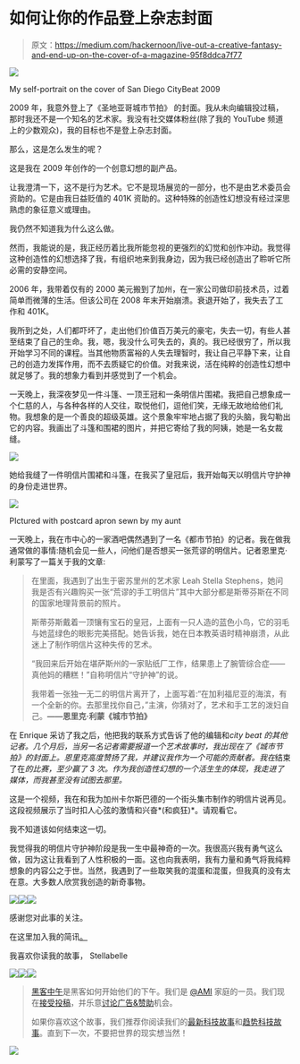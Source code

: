 # 如何让你的作品登上杂志封面

> 原文：<https://medium.com/hackernoon/live-out-a-creative-fantasy-and-end-up-on-the-cover-of-a-magazine-95f8ddca7f77>

![](img/84172cb8adedd87e58f901b238767565.png)

My self-portrait on the cover of San Diego CityBeat 2009

2009 年，我意外登上了《圣地亚哥城市节拍》 的封面。我从未向编辑投过稿，那时我还不是一个知名的艺术家。我没有社交媒体粉丝(除了我的 YouTube 频道上的少数观众)，我的目标也不是登上杂志封面。

那么，这是怎么发生的呢？

这是我在 2009 年创作的一个创意幻想的副产品。

让我澄清一下，这不是行为艺术。它不是现场展览的一部分，也不是由艺术委员会资助的。它是由我日益贬值的 401K 资助的。这种特殊的创造性幻想没有经过深思熟虑的象征意义或理由。

我仍然不知道我为什么这么做。

然而，我能说的是，我正经历着比我所能忽视的更强烈的幻觉和创作冲动。我觉得这种创造性的幻想选择了我，有组织地来到我身边，因为我已经创造出了聆听它所必需的安静空间。

2006 年，我带着仅有的 2000 美元搬到了加州，在一家公司做印前技术员，过着简单而微薄的生活。但该公司在 2008 年末开始崩溃。衰退开始了，我失去了工作和 401K。

我所到之处，人们都吓坏了，走出他们价值百万美元的豪宅，失去一切，有些人甚至结束了自己的生命。我，嗯，我没什么可失去的，真的。我已经很穷了，所以我开始学习不同的课程。当其他物质富裕的人失去理智时，我让自己平静下来，让自己的创造力发挥作用，而不去质疑它的价值。对我来说，活在纯粹的创造性幻想中就足够了。我的想象力看到并感觉到了一个机会。

一天晚上，我深夜梦见一件斗篷、一顶王冠和一条明信片围裙。我把自己想象成一个仁慈的人，与各种各样的人交往，取悦他们，逗他们笑，无缘无故地给他们礼物。我想象的是一个善良的超级英雄。这个景象牢牢地占据了我的头脑，我勾勒出它的内容。我画出了斗篷和围裙的图片，并把它寄给了我的阿姨，她是一名女裁缝。

![](img/b4f0cd07129cc7e5daedc88b6cd5ab63.png)

她给我缝了一件明信片围裙和斗篷，在我买了皇冠后，我开始每天以明信片守护神的身份走进世界。

![](img/11620abe204157087623b1bebca224b1.png)

PIctured with postcard apron sewn by my aunt

一天晚上，我在市中心的一家酒吧偶然遇到了一名《都市节拍》的记者。我在做我通常做的事情:随机会见一些人，问他们是否想买一张荒谬的明信片。记者恩里克·利蒙写了一篇关于我的文章:

> 在里面，我遇到了出生于密苏里州的艺术家 Leah Stella Stephens，她问我是否有兴趣购买一张“荒谬的手工明信片”其中大部分都是斯蒂芬斯在不同的国家地理背景前的照片。
> 
> 斯蒂芬斯戴着一顶镶有宝石的皇冠，上面有一只人造的蓝色小鸟，它的羽毛与她蓝绿色的眼影完美搭配。她告诉我，她在日本教英语时精神崩溃，从此迷上了制作明信片这种失传的艺术。
> 
> “我回来后开始在堪萨斯州的一家贴纸厂工作，结果患上了腕管综合症——真他妈的糟糕！”自称明信片“守护神”的说。
> 
> 我带着一张独一无二的明信片离开了，上面写着:“在加利福尼亚的海滨，有一个全新的你。去那里找你自己，”主演，你猜对了，艺术和手工艺的泼妇自己。**——恩里克·利蒙《城市节拍》**

在 Enrique 采访了我之后，他把我的联系方式告诉了他的编辑和*city beat 的其他记者。几个月后，当另一名记者需要报道一个艺术故事时，我出现在了《城市节拍》的封面上。恩里克高度赞扬了我，并建议我作为一个可能的贡献者。我在*结束了在*的比赛，至少赢了 3 次。作为我创造性幻想的一个活生生的体现，我走进了媒体，而我甚至没有试图去那里。*

这是一个视频，我在和我为加州卡尔斯巴德的一个街头集市制作的明信片说再见。这段视频展示了当时扣人心弦的激情和兴奋*(和疯狂)*。请观看它。

我不知道该如何结束这一切。

我觉得我的明信片守护神阶段是我一生中最神奇的一次。我很高兴我有勇气这么做，因为这让我看到了人性积极的一面。这也向我表明，我有力量和勇气将我纯粹想象的内容公之于世。当然，我遇到了一些取笑我的混蛋和混蛋，但我真的没有太在意。大多数人欣赏我创造的新奇事物。

![](img/3b2a03af323a5ab190e6c0a95a476ba8.png)![](img/7386158a894561cc17c7db28922e3c96.png)![](img/0ece8e113295bd1b7b77b83220582412.png)

感谢您对此事的关注。

在这里加入我的简讯[。](http://leahstephens.weebly.com/sign-up-for-my-newsletter.html)

我喜欢你读我的故事，
Stellabelle

[![](img/50ef4044ecd4e250b5d50f368b775d38.png)](http://bit.ly/HackernoonFB)[![](img/979d9a46439d5aebbdcdca574e21dc81.png)](https://goo.gl/k7XYbx)[![](img/2930ba6bd2c12218fdbbf7e02c8746ff.png)](https://goo.gl/4ofytp)

> [黑客中午](http://bit.ly/Hackernoon)是黑客如何开始他们的下午。我们是 [@AMI](http://bit.ly/atAMIatAMI) 家庭的一员。我们现在[接受投稿](http://bit.ly/hackernoonsubmission)，并乐意[讨论广告&赞助](mailto:partners@amipublications.com)机会。
> 
> 如果你喜欢这个故事，我们推荐你阅读我们的[最新科技故事](http://bit.ly/hackernoonlatestt)和[趋势科技故事](https://hackernoon.com/trending)。直到下一次，不要把世界的现实想当然！

[![](img/be0ca55ba73a573dce11effb2ee80d56.png)](https://goo.gl/Ahtev1)